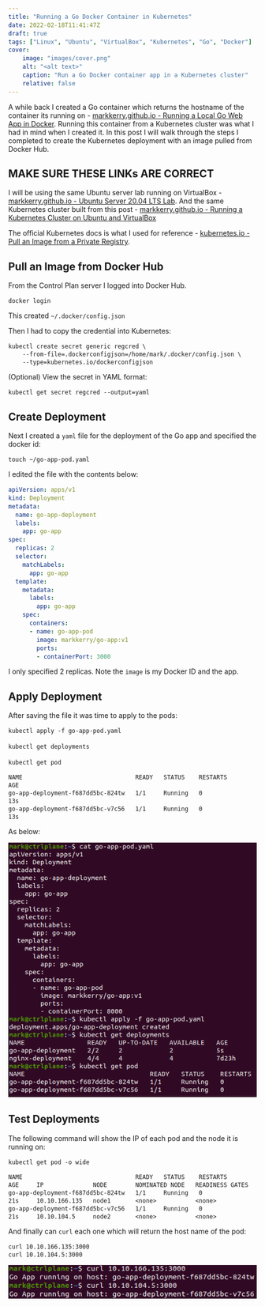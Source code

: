 ```yaml
---
title: "Running a Go Docker Container in Kubernetes"
date: 2022-02-18T11:41:47Z
draft: true
tags: ["Linux", "Ubuntu", "VirtualBox", "Kubernetes", "Go", "Docker"]
cover:
    image: "images/cover.png"
    alt: "<alt text>"
    caption: "Run a Go Docker container app in a Kubernetes cluster"
    relative: false
---
```


A while back I created a Go container which returns the hostname of the container its running on - [markkerry.github.io - Running a Local Go Web App in Docker](https://markkerry.github.io/posts/2021/03/docker-go-web-app/). Running this container from a Kubernetes cluster was what I had in mind when I created it. In this post I will walk through the steps I completed to create the Kubernetes deployment with an image pulled from Docker Hub.

## MAKE SURE THESE LINKs ARE CORRECT

I will be using the same Ubuntu server lab running on VirtualBox - [markkerry.github.io - Ubuntu Server 20.04 LTS Lab](https://markkerry.github.io/posts/2022/02/ubuntu-server-lab/). And the same Kubernetes cluster built from this post - [markkerry.github.io - Running a Kubernetes Cluster on Ubuntu and VirtualBox](http://localhost:1313/posts/ubuntu-kubernetes-virtualbox/)

The official Kubernetes docs is what I used for reference - [kubernetes.io - Pull an Image from a Private Registry](https://kubernetes.io/docs/tasks/configure-pod-container/pull-image-private-registry/).

## Pull an Image from Docker Hub

From the Control Plan server I logged into Docker Hub.

```terminal
docker login
```

This created `~/.docker/config.json`

Then I had to copy the credential into Kubernetes:

```terminal
kubectl create secret generic regcred \
    --from-file=.dockerconfigjson=/home/mark/.docker/config.json \
    --type=kubernetes.io/dockerconfigjson
```

(Optional) View the secret in YAML format:

```terminal
kubectl get secret regcred --output=yaml
```

## Create Deployment

Next I created a `yaml` file for the deployment of the Go app and specified the docker id:

```terminal
touch ~/go-app-pod.yaml
```

I edited the file with the contents below:

```yaml
apiVersion: apps/v1
kind: Deployment
metadata:
  name: go-app-deployment
  labels:
    app: go-app
spec:
  replicas: 2
  selector:
    matchLabels:
      app: go-app
  template:
    metadata:
      labels:
        app: go-app
    spec:
      containers:
      - name: go-app-pod
        image: markkerry/go-app:v1
        ports:
        - containerPort: 3000
```

I only specified 2 replicas. Note the `image` is my Docker ID and the app.

## Apply Deployment

After saving the file it was time to apply to the pods:

```terminal
kubectl apply -f go-app-pod.yaml

kubectl get deployments

kubectl get pod
```

```terminal
NAME                                READY   STATUS    RESTARTS        AGE
go-app-deployment-f687dd5bc-824tw   1/1     Running   0               13s
go-app-deployment-f687dd5bc-v7c56   1/1     Running   0               13s
```

As below:

![allcommands](images/allcommands.png)

## Test Deployments

The following command will show the IP of each pod and the node it is running on:

```terminal
kubectl get pod -o wide
```

```terminal
NAME                                READY   STATUS    RESTARTS        AGE     IP              NODE        NOMINATED NODE   READINESS GATES
go-app-deployment-f687dd5bc-824tw   1/1     Running   0               21s     10.10.166.135   node1       <none>           <none>
go-app-deployment-f687dd5bc-v7c56   1/1     Running   0               21s     10.10.104.5     node2       <none>           <none>
```

And finally can `curl` each one which will return the host name of the pod:

```terminal
curl 10.10.166.135:3000
curl 10.10.104.5:3000
```

![curlPods](images/curlPods.png)